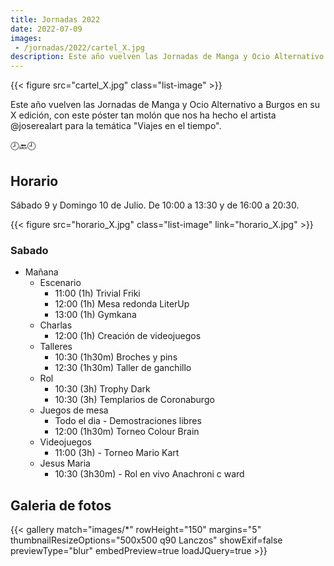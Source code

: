 ```yaml
---
title: Jornadas 2022
date: 2022-07-09
images:
 - /jornadas/2022/cartel_X.jpg
description: Este año vuelven las Jornadas de Manga y Ocio Alternativo a Burgos en su X edición, con este póster tan molón que nos ha hecho el artista @joserealart para la temática "Viajes en el tiempo".
---
```


{{< figure src="cartel_X.jpg" class="list-image" >}}

Este año vuelven las Jornadas de Manga y Ocio Alternativo a Burgos en su X edición, con este póster tan molón que nos ha hecho el artista @joserealart para la temática "Viajes en el tiempo".

🕗🔙🕘

## Horario

Sábado 9 y Domingo 10 de Julio. De 10:00 a 13:30 y de 16:00 a 20:30.

{{< figure src="horario_X.jpg" class="list-image" link="horario_X.jpg" >}}

### Sabado

- Mañana
  - Escenario
    - 11:00 (1h) Trivial Friki
    - 12:00 (1h) Mesa redonda LiterUp
    - 13:00 (1h) Gymkana
  - Charlas
    - 12:00 (1h) Creación de videojuegos
  - Talleres
    - 10:30 (1h30m) Broches y pins
    - 12:30 (1h30m) Taller de ganchillo
  - Rol
    - 10:30 (3h) Trophy Dark
    - 10:30 (3h) Templarios de Coronaburgo
  - Juegos de mesa
    - Todo el dia - Demostraciones libres
    - 12:00 (1h30m) Torneo Colour Brain
  - Videojuegos
    - 11:00 (3h) - Torneo Mario Kart
  - Jesus Maria
    - 10:30 (3h30m) - Rol en vivo Anachroni c ward

## Galeria de fotos

{{< gallery match="images/*"  rowHeight="150" margins="5" thumbnailResizeOptions="500x500 q90 Lanczos" showExif=false previewType="blur" embedPreview=true loadJQuery=true >}}


